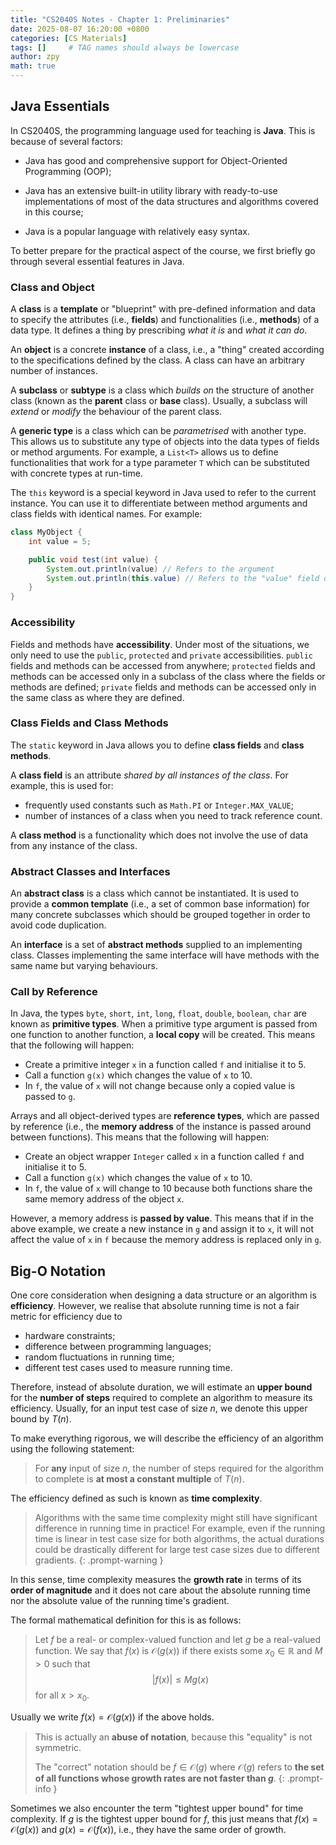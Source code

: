 ```yaml
---
title: "CS2040S Notes - Chapter 1: Preliminaries"
date: 2025-08-07 16:20:00 +0800
categories: [CS Materials]
tags: []     # TAG names should always be lowercase
author: zpy
math: true
---
```


## Java Essentials

In CS2040S, the programming language used for teaching is **Java**. This is because of several factors:

- Java has good and comprehensive support for Object-Oriented Programming (OOP);
  
- Java has an extensive built-in utility library with ready-to-use implementations of most of the data structures and algorithms covered in this course;

- Java is a popular language with relatively easy syntax.

To better prepare for the practical aspect of the course, we first briefly go through several essential features in Java.

### Class and Object

A **class** is a **template** or "blueprint" with pre-defined information and data to specify the attributes (i.e., **fields**) and functionalities (i.e., **methods**) of a data type. It defines a thing by prescribing *what it is* and *what it can do*.

An **object** is a concrete **instance** of a class, i.e., a "thing" created according to the specifications defined by the class. A class can have an arbitrary number of instances.

A **subclass** or **subtype** is a class which *builds on* the structure of another class (known as the **parent** class or **base** class). Usually, a subclass will *extend* or *modify* the behaviour of the parent class.

A **generic type** is a class which can be *parametrised* with another type. This allows us to substitute any type of objects into the data types of fields or method arguments. For example, a `List<T>` allows us to define functionalities that work for a type parameter `T` which can be substituted with concrete types at run-time.

The `this` keyword is a special keyword in Java used to refer to the current instance. You can use it to differentiate between method arguments and class fields with identical names. For example:

```java
class MyObject {
    int value = 5;

    public void test(int value) {
        System.out.println(value) // Refers to the argument
        System.out.println(this.value) // Refers to the "value" field of "this" object
    }
}
```

### Accessibility

Fields and methods have **accessibility**. Under most of the situations, we only need to use the `public`, `protected` and `private` accessibilities. `public` fields and methods can be accessed from anywhere; `protected` fields and methods can be accessed only in a subclass of the class where the fields or methods are defined; `private` fields and methods can be accessed only in the same class as where they are defined.

### Class Fields and Class Methods

The `static` keyword in Java allows you to define **class fields** and **class methods**.

A **class field** is an attribute *shared by all instances of the class*. For example, this is used for:

- frequently used constants such as `Math.PI` or `Integer.MAX_VALUE`;
- number of instances of a class when you need to track reference count.

A **class method** is a functionality which does not involve the use of data from any instance of the class.

### Abstract Classes and Interfaces

An **abstract class** is a class which cannot be instantiated. It is used to provide a **common template** (i.e., a set of common base information) for many concrete subclasses which should be grouped together in order to avoid code duplication.

An **interface** is a set of **abstract methods** supplied to an implementing class. Classes implementing the same interface will have methods with the same name but varying behaviours.

### Call by Reference

In Java, the types `byte`, `short`, `int`, `long`, `float`, `double`, `boolean`, `char` are known as **primitive types**. When a primitive type argument is passed from one function to another function, a **local copy** will be created. This means that the following will happen:

- Create a primitive integer `x` in a function called `f` and initialise it to 5.
- Call a function `g(x)` which changes the value of `x` to 10.
- In `f`, the value of `x` will not change because only a copied value is passed to `g`.

Arrays and all object-derived types are **reference types**, which are passed by reference (i.e., the **memory address** of the instance is passed around between functions). This means that the following will happen:

- Create an object wrapper `Integer` called `x` in a function called `f` and initialise it to 5.
- Call a function `g(x)` which changes the value of `x` to 10.
- In `f`, the value of `x` will change to 10 because both functions share the same memory address of the object `x`.

However, a memory address is **passed by value**. This means that if in the above example, we create a new instance in `g` and assign it to `x`, it will not affect the value of `x` in `f` because the memory address is replaced only in `g`.

## Big-O Notation

One core consideration when designing a data structure or an algorithm is **efficiency**. However, we realise that absolute running time is not a fair metric for efficiency due to

- hardware constraints;
- difference between programming languages;
- random fluctuations in running time;
- different test cases used to measure running time.

Therefore, instead of absolute duration, we will estimate an **upper bound** for the **number of steps** required to complete an algorithm to measure its efficiency. Usually, for an input test case of size $n$, we denote this upper bound by $T(n)$.

To make everything rigorous, we will describe the efficiency of an algorithm using the following statement:

> For **any** input of size $n$, the number of steps required for the algorithm to complete is **at most a constant multiple** of $T(n)$.

The efficiency defined as such is known as **time complexity**.

> Algorithms with the same time complexity might still have significant difference in running time in practice! For example, even if the running time is linear in test case size for both algorithms, the actual durations could be drastically different for large test case sizes due to different gradients.
{: .prompt-warning }

In this sense, time complexity measures the **growth rate** in terms of its **order of magnitude** and it does not care about the absolute running time nor the absolute value of the running time's gradient.

The formal mathematical definition for this is as follows:

> Let $f$ be a real- or complex-valued function and let $g$ be a real-valued function. We say that $f(x)$ is $\mathcal{O}\bigl(g(x)\bigr)$ if there exists some $x_0 \in \mathbb{R}$ and $M > 0$ such that
> $$
> \left\lvert f(x) \right\rvert \leq Mg(x)
> $$
> for all $x > x_0$.

Usually we write $f(x) = \mathcal{O}\bigl(g(x)\bigr)$ if the above holds.

> This is actually an **abuse of notation**, because this "equality" is not symmetric.
>
> The "correct" notation should be $f \in \mathcal{O}(g)$ where $\mathcal{O}(g)$ refers to **the set of all functions whose growth rates are not faster than $g$**.
{: .prompt-info }

Sometimes we also encounter the term "tightest upper bound" for time complexity. If $g$ is the tightest upper bound for $f$, this just means that $f(x) = \mathcal{O}\bigl(g(x)\bigr)$ and $g(x) = \mathcal{O}\bigl(f(x)\bigr)$, i.e., they have the same order of growth.
